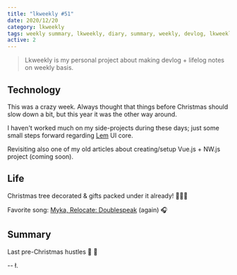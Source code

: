 ```yaml
---
title: "lkweekly #51"
date: 2020/12/20
category: lkweekly
tags: weekly summary, lkweekly, diary, summary, weekly, devlog, lkweekly2020
active: 2
---
```


> Lkweekly is my personal project about making devlog + lifelog notes on weekly basis.

## Technology

This was a crazy week. Always thought that things before Christmas should slow down a bit, but this year it was the other way around.

I haven't worked much on my side-projects during these days; just some small steps forward regarding [Lem](http://lem.pub) UI core.

Revisiting also one of my old articles about creating/setup Vue.js + NW.js project (coming soon).

## Life

Christmas tree decorated & gifts packed under it already! 🙌🎄🌟

Favorite song: [Myka, Relocate: Doublespeak](https://open.spotify.com/track/2UDCudAJo9UtVmUw9A9YhA?si=P0Xd4-uOT0KrC2ZH2Q464A) (again) 🎧

## Summary

Last pre-Christmas hustles 🎅 🤷

-- ł.
